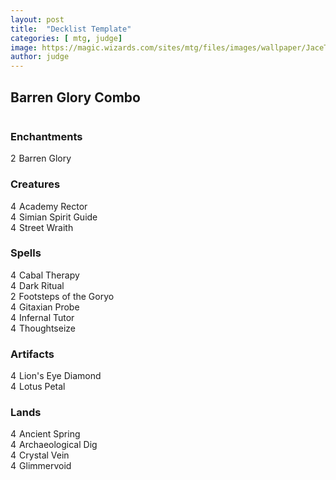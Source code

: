 ```yaml
---
layout: post
title:  "Decklist Template"
categories: [ mtg, judge]
image: https://magic.wizards.com/sites/mtg/files/images/wallpaper/JaceTelepathUnbound_ORI_1920x1080_Wallpaper.jpg
author: judge
---
```

<link rel="stylesheet" href="//maxcdn.bootstrapcdn.com/bootstrap/3.3.2/css/bootstrap.min.css"><script src="//ajax.googleapis.com/ajax/libs/jquery/1.11.2/jquery.min.js"></script><script src="//cdn.rawgit.com/NickolasReynolds/9305934/raw/ba30c0e5ddb5f56cf69dcc5e8bc5b20717936830/inlinetooltip.1.0.js"></script><script src="//cdn.rawgit.com/NickolasReynolds/9306194/raw/a23cf6c5f02d4edae8a443098e195070e6652252/inlinemtg.1.0.js"></script><div class="title"><h2>Barren Glory Combo</h2></div><div class="decklist row"><div class="column col-md-4"><h3 class="section">Enchantments</h3><div><span class="count">2</span><span class="inlinemtg card">Barren Glory</span></div><h3 class="section">Creatures</h3><div><span class="count">4</span><span class="inlinemtg card">Academy Rector</span></div><div><span class="count">4</span><span class="inlinemtg card">Simian Spirit Guide</span></div><div><span class="count">4</span><span class="inlinemtg card">Street Wraith</span></div></div><div class="column col-md-4"><h3 class="section">Spells</h3><div><span class="count">4</span><span class="inlinemtg card">Cabal Therapy</span></div><div><span class="count">4</span><span class="inlinemtg card">Dark Ritual</span></div><div><span class="count">2</span><span class="inlinemtg card">Footsteps of the Goryo</span></div><div><span class="count">4</span><span class="inlinemtg card">Gitaxian Probe</span></div><div><span class="count">4</span><span class="inlinemtg card">Infernal Tutor</span></div><div><span class="count">4</span><span class="inlinemtg card">Thoughtseize</span></div><h3 class="section">Artifacts</h3><div><span class="count">4</span><span class="inlinemtg card">Lion's Eye Diamond</span></div><div><span class="count">4</span><span class="inlinemtg card">Lotus Petal</span></div></div><div class="column col-md-4"><h3 class="section">Lands</h3><div><span class="count">4</span><span class="inlinemtg card">Ancient Spring</span></div><div><span class="count">4</span><span class="inlinemtg card">Archaeological Dig</span></div><div><span class="count">4</span><span class="inlinemtg card">Crystal Vein</span></div><div><span class="count">4</span><span class="inlinemtg card">Glimmervoid</span></div></div></div><style>.decklist {}
.decklist .title {}
.decklist .column {}
.decklist .column .section {}
.decklist .card {}
.decklist .count {	margin-right: 5px; }
.iltt a img{
	max-width: 233px;
	max-height: 310px;
}
</style>